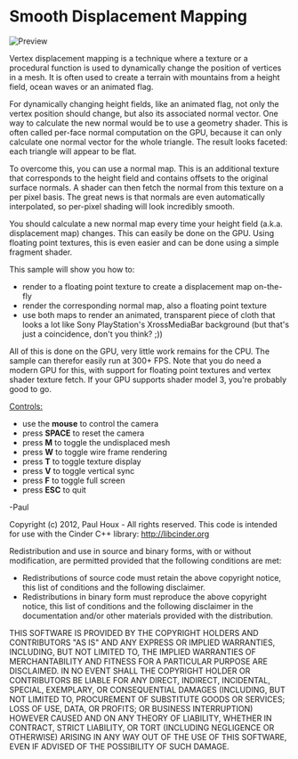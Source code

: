 Smooth Displacement Mapping
===========================

![Preview](paulhoux.github.com/Cinder-Samples/PREVIEW.png)


Vertex displacement mapping is a technique where a texture or a procedural function is used to dynamically change the position of vertices in a mesh. It is often used to create a terrain with mountains from a height field, ocean waves or an animated flag. 


For dynamically changing height fields, like an animated flag, not only the vertex position should change, but also its associated normal vector. One way to calculate the new normal would be to use a geometry shader. This is often called per-face normal computation on the GPU, because it can only calculate one normal vector for the whole triangle. The result looks faceted: each triangle will appear to be flat.


To overcome this, you can use a normal map. This is an additional texture that corresponds to the height field and contains offsets to the original surface normals. A shader can then fetch the normal from this texture on a per pixel basis. The great news is that normals are even automatically interpolated, so per-pixel shading will look incredibly smooth. 


You should calculate a new normal map every time your height field (a.k.a. displacement map) changes. This can easily be done on the GPU. Using floating point textures, this is even easier and can be done using a simple fragment shader.


This sample will show you how to:
* render to a floating point texture to create a displacement map on-the-fly
* render the corresponding normal map, also a floating point texture
* use both maps to render an animated, transparent piece of cloth that looks a lot like Sony PlayStation's XrossMediaBar background (but that's just a coincidence, don't you think? ;))


All of this is done on the GPU, very little work remains for the CPU. The sample can therefor easily run at 300+ FPS. Note that you do need a modern GPU for this, with support for floating point textures and vertex shader texture fetch. If your GPU supports shader model 3, you're probably good to go.


<u>Controls:</u>
* use the <b>mouse</b> to control the camera
* press <b>SPACE</b> to reset the camera
* press <b>M</b> to toggle the undisplaced mesh
* press <b>W</b> to toggle wire frame rendering
* press <b>T</b> to toggle texture display
* press <b>V</b> to toggle vertical sync
* press <b>F</b> to toggle full screen
* press <b>ESC</b> to quit


-Paul


Copyright (c) 2012, Paul Houx - All rights reserved. This code is intended for use with the Cinder C++ library: http://libcinder.org

Redistribution and use in source and binary forms, with or without modification, are permitted provided that the following conditions are met:

* Redistributions of source code must retain the above copyright notice, this list of conditions and the following disclaimer.
* Redistributions in binary form must reproduce the above copyright notice, this list of conditions and the following disclaimer in the documentation and/or other materials provided with the distribution.

THIS SOFTWARE IS PROVIDED BY THE COPYRIGHT HOLDERS AND CONTRIBUTORS "AS IS" AND ANY EXPRESS OR IMPLIED WARRANTIES, INCLUDING, BUT NOT LIMITED TO, THE IMPLIED WARRANTIES OF MERCHANTABILITY AND FITNESS FOR A PARTICULAR PURPOSE ARE DISCLAIMED. IN NO EVENT SHALL THE COPYRIGHT HOLDER OR CONTRIBUTORS BE LIABLE FOR ANY DIRECT, INDIRECT, INCIDENTAL, SPECIAL, EXEMPLARY, OR CONSEQUENTIAL DAMAGES (INCLUDING, BUT NOT LIMITED TO, PROCUREMENT OF SUBSTITUTE GOODS OR SERVICES; LOSS OF USE, DATA, OR PROFITS; OR BUSINESS INTERRUPTION) HOWEVER CAUSED AND ON ANY THEORY OF LIABILITY, WHETHER IN CONTRACT, STRICT LIABILITY, OR TORT (INCLUDING NEGLIGENCE OR OTHERWISE) ARISING IN ANY WAY OUT OF THE USE OF THIS SOFTWARE, EVEN IF ADVISED OF THE POSSIBILITY OF SUCH DAMAGE.


